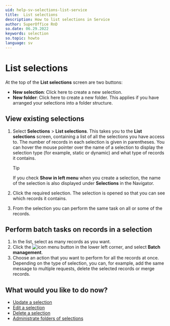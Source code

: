 ```yaml
---
uid: help-sv-selections-list-service
title:  List selections
description: How to list selections in Service
author: SuperOffice RnD
so.date: 06.29.2022
keywords: selection
so.topic: howto
language: sv
---
```


# List selections

At the top of the **List selections** screen are two buttons:

* **New selection**: Click here to create a new selection.
* **New folder**: Click here to create a new folder. This applies if you have arranged your selections into a folder structure.

## View existing selections

1. Select **Selections** > **List selections**. This takes you to the **List selections** screen, containing a list of all the selections you have access to. The number of records in each selection is given in parentheses. You can hover the mouse pointer over the name of a selection to display the selection type (for example, static or dynamic) and what type of records it contains.

    > [!TIP]
    > If you check **Show in left menu** when you create a selection, the name of the selection is also displayed under **Selections** in the Navigator.

2. Click the required selection. The selection is opened so that you can see which records it contains.

3. From the selection you can perform the same task on all or some of the records.

## Perform batch tasks on records in a selection

1. In the list, select as many records as you want.
2. Click the ![icon][img1] menu button in the lower left corner, and select **Batch management**.
3. Choose an action that you want to perform for all the records at once. Depending on the type of selection, you can, for example, add the same message to multiple requests, delete the selected records or merge records.

## What would you like to do now?

* [Update a selection][3]
* [Edit a selection][4]
* [Delete a selection][5]
* [Administrate folders of selections][2]

<!-- Referenced links -->
[2]: manage-folders.md
[3]: update.md
[4]: edit.md
[5]: delete.md

<!-- Referenced images -->
[img1]: ../../../../../media/icons/btn-menu.png

